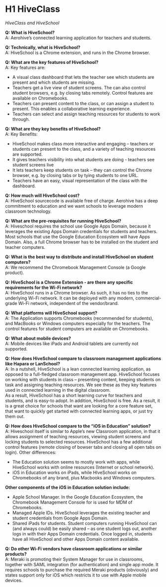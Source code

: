 # H1 HiveClass
*HiveClass and HiveSchool*

**Q: What is HiveSchool?<br>**
A: Aerohive’s connected learning application for teachers and students.

**Q: Technically, what is HiveSchool?<br>**
A: HiveSchool is a Chrome extension, and runs in the Chrome browser. 

**Q: What are the key features of HiveSchool?<br>**
A: Key features are:<br>
  * A visual class dashboard that lets the teacher see which students are present and which students are missing. 
  * Teachers get a live view of student screens. The can also control student browsers, e.g. by closing tabs remotely. Control features are available on Chromebooks.
  * Teachers can present content to the class, or can assign a student to present. This enables a collaborative learning experience.
  * Teachers can select and assign teaching resources for students to work through.

**Q: What are they key benefits of HiveSchool?<br>**
A: Key Benefits:<br>
  * HiveSchool makes class more interactive and engaging – teachers or students can present to the class, and a variety of teaching resources are supported. 
  * It gives teachers visibility into what students are doing - teachers see student screens live 
  * It lets teachers keep students on task – they can control the Chrome browser, e.g. by closing tabs or by tying students to one URL.
  * Teachers have an easy, visual representation of the class with the dashboard.

**Q: How much will HiveSchool cost?<br>**
A: HiveSchool sourcecode is available free of charge. Aerohive has a deep commitment to education and we want schools to leverage modern classroom technology.<br>

**Q: What are the pre-requisites for running HiveSchool?<br>**
A: Hiveschool requires the school use Google Apps Domain, because it leverages the existing Apps Domain credentials for students and teachers. Most schools that use the Google Education Ecosystem will have Apps Domain. Also, a full Chrome browser has to be installed on the student and teacher computers.<br>

**Q: What is the best way to distribute and install HiveSchool on student computers? <br>**
A: We recommend the Chromebook Management Console (a Google product).<br>

**Q: HiveSchool is a Chrome Extension - are there any specific requirements for the Wi-Fi network?<br>**
A: HiveSchool runs in a Chrome browser. As such, it has no ties to the underlying Wi-Fi network. It can be deployed with any modern, commercial-grade Wi-Fi network, independent of the vendor/brand.<br>

**Q: What platforms will HiveSchool support?<br>**
A: The Application supports Chromebooks (recommended for students), and MacBooks or Windows computers especially for the teachers. The control features for student computers are available on Chromebooks.<br>

**Q: What about mobile devices?<br>**
A: Mobile devices like iPads and Android tablets are currently not supported. <br>

**Q: How does HiveSchool compare to classroom management applications like Hapara or LanSchool?<br>**
A: In a nutshell, HiveSchool is a lean connected learning application, as opposed to a full-fledged classroom management app. HiveSchool focuses on working with students in class – presenting content, keeping students on task and assigning teaching resources. We see these as they key features used in connected learning in the digital classroom.<br>
As a result, HiveSchool has a short learning curve for teachers and students, and is easy-to adopt. In addition, HiveSchool is free. As a result, it is a great choice for schools that want are looking for a core feature set, that want to quickly get started with connected learning apps, or just try them out.<br>

**Q: How does HiveSchool compare to the “iOS in Education” solution?<br>**
A: Hiveschool itself is similar to Apple’s new Classroom application, in that it allows assignment of teaching resources, viewing student screens and locking students to selected resources. HiveSchool has a few additional control features (remote closing of bowser tabs and closing all open tabs on login). Other differences:<br>
  * The Education solution seems to mostly work with apps, while HiveSchool works with online resources (Internet or school network). 
  * iOS in Education works on iPads, while HIveSchool works on Chromebooks of any brand, plus Macbooks and Windows computers.

**Other components of the iOS in Education solution include: <br>**
  * Apple School Manager. In the Google Education Ecosystem, the Chromebook Management Console for is used for MDM of Chromebooks. 
  * Managed Apple IDs. HiveSchool leverages the existing teacher and student credentials from Google Apps Domain.
  * Shared iPads for students. Student computers running HiveSchool can (and always could) be easily shared – as one student logs out, another logs in with their Apps Domain credentials. Once logged in, students have all HiveSchool and other Apps Domain content available. <br>


**Q: Do other Wi-Fi vendors have classroom applications or similar products?<br>**
A: Meraki is promoting their System Manager for use in classrooms, together with SAML integration (for authentication) and single app mode. It requires schools to purchase the required Meraki products (obviously) and states support only for iOS which restricts it to use with Apple mobile devices. 
